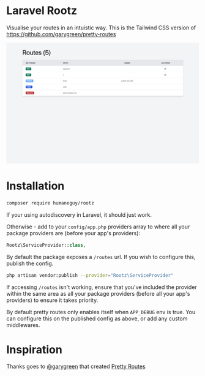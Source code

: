 Laravel Rootz
====

Visualise your routes in an intuistic way.
This is the Tailwind CSS version of https://github.com/garygreen/pretty-routes

![Pretty Routes](rootz.png)

# Installation

```bash
composer require humaneguy/rootz
```

If your using autodiscovery in Laravel, it should just work.

Otherwise - add to your `config/app.php` providers array to where all your package providers are (before your app's providers):

```php
Rootz\ServiceProvider::class,
```

By default the package exposes a `/routes` url. If you wish to configure this, publish the config.

```bash
php artisan vendor:publish --provider="Rootz\ServiceProvider"
```

If accessing `/routes` isn't working, ensure that you've included the provider within the same area as all your package providers (before all your app's providers) to ensure it takes priority.

By default pretty routes only enables itself when `APP_DEBUG` env is true. You can configure this on the published config as above, or add any custom middlewares.

# Inspiration
Thanks goes to [@garygreen](https://github.com/garygreen) that created [Pretty Routes](https://github.com/garygreen/pretty-routes)
